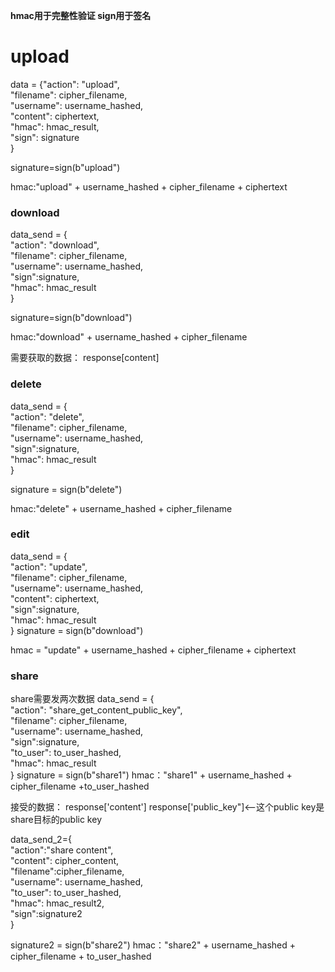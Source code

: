 
__hmac用于完整性验证
sign用于签名__
# upload

data = {"action": "upload",  
        "filename": cipher_filename,  
        "username": username_hashed,  
        "content": ciphertext,  
        "hmac": hmac_result,  
        "sign": signature  
    }

signature=sign(b"upload")

hmac:"upload" + username_hashed + cipher_filename + ciphertext

### download

data_send = {  
    "action": "download",  
    "filename": cipher_filename,  
    "username": username_hashed,  
    "sign":signature,  
    "hmac": hmac_result  
}

signature=sign(b"download")

hmac:"download" + username_hashed + cipher_filename

需要获取的数据：
response[content]


### delete

data_send = {  
    "action": "delete",  
    "filename": cipher_filename,  
    "username": username_hashed,  
    "sign":signature,  
    "hmac": hmac_result  
}

signature = sign(b"delete")

hmac:"delete" + username_hashed + cipher_filename

### edit

data_send = {  
    "action": "update",  
    "filename": cipher_filename,  
    "username": username_hashed,  
    "content": ciphertext,  
    "sign":signature,  
    "hmac": hmac_result  
}
signature = sign(b"download")

hmac = "update" + username_hashed + cipher_filename + ciphertext

### share

share需要发两次数据
data_send = {  
    "action": "share_get_content_public_key",  
    "filename": cipher_filename,  
    "username": username_hashed,  
    "sign":signature,  
    "to_user": to_user_hashed,  
    "hmac": hmac_result  
}
signature = sign(b"share1")
hmac："share1" + username_hashed + cipher_filename +to_user_hashed

接受的数据：
response['content']
response['public_key"]<--这个public key是share目标的public key


data_send_2={  
    "action":"share content",  
    "content": cipher_content,  
    "filename":cipher_filename,  
    "username": username_hashed,  
    "to_user": to_user_hashed,  
    "hmac": hmac_result2,  
    "sign":signature2  
}

signature2 = sign(b"share2")
hmac："share2" + username_hashed + cipher_filename + to_user_hashed